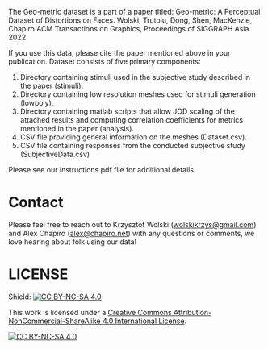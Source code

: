 The Geo-metric dataset is a part of a paper titled:
Geo-metric: A Perceptual Dataset of Distortions on Faces.
Wolski, Trutoiu, Dong, Shen, MacKenzie, Chapiro
ACM Transactions on Graphics, Proceedings of SIGGRAPH Asia 2022

If you use this data, please cite the paper mentioned above in your publication.
Dataset consists of five primary components:
1. Directory containing stimuli used in the subjective study described in the paper (stimuli).
2. Directory containing low resolution meshes used for stimuli generation (lowpoly).
3. Directory containing matlab scripts that allow JOD scaling of the attached results and
computing correlation coefficients for metrics mentioned in the paper (analysis).
4. CSV file providing general information on the meshes (Dataset.csv).
5. CSV file containing responses from the conducted subjective study (SubjectiveData.csv)

Please see our instructions.pdf file for additional details.

# Contact

Please feel free to reach out to Krzysztof Wolski (wolskikrzys@gmail.com) and Alex Chapiro (alex@chapiro.net) with any questions or comments, we love hearing about folk using our data!

# LICENSE

Shield: [![CC BY-NC-SA 4.0][cc-by-nc-sa-shield]][cc-by-nc-sa]

This work is licensed under a
[Creative Commons Attribution-NonCommercial-ShareAlike 4.0 International License][cc-by-nc-sa].

[![CC BY-NC-SA 4.0][cc-by-nc-sa-image]][cc-by-nc-sa]

[cc-by-nc-sa]: http://creativecommons.org/licenses/by-nc-sa/4.0/
[cc-by-nc-sa-image]: https://licensebuttons.net/l/by-nc-sa/4.0/88x31.png
[cc-by-nc-sa-shield]: https://img.shields.io/badge/License-CC%20BY--NC--SA%204.0-lightgrey.svg
